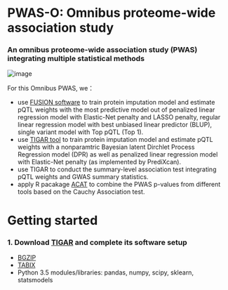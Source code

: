 # PWAS-O: Omnibus proteome-wide association study

### An omnibus proteome-wide association study (PWAS) integrating multiple statistical methods

![image](https://github.com/tingyhu45/PWAS-O/blob/main/PWAS-O_Framework.png)

For this Omnibus PWAS, we：
* use [FUSION software](http://gusevlab.org/projects/fusion/) to train protein imputation model and estimate pQTL weights with the most predictive model out of penalized linear regression model with Elastic-Net penalty and LASSO penalty, regular linear regression model with best unbiased linear predictor (BLUP), single variant model with Top pQTL (Top 1).
* use [TIGAR tool](https://github.com/yanglab-emory/TIGAR) to train protein imputation model and estimate pQTL weights with a nonparamtric Bayesian latent Dirchlet Process Regression model (DPR) as well as penalized linear regression model with Elastic-Net penalty (as implemented by PrediXcan).
* use TIGAR to conduct the summary-level association test integrating pQTL weights and GWAS summary statistics.
* apply R pacakage [ACAT](https://github.com/yaowuliu/ACAT) to combine the PWAS p-values from different tools based on the Cauchy Association test.


# Getting started
 ### 1. Download [TIGAR](https://github.com/yanglab-emory/TIGAR) and complete its software setup
 
* [BGZIP](http://www.htslib.org/doc/bgzip.html)
* [TABIX](http://www.htslib.org/doc/tabix.html) 
* Python 3.5 modules/libraries: pandas, numpy, scipy, sklearn, statsmodels
 
 
